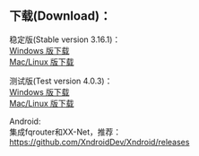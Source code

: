 
## 下载(Download)：
稳定版(Stable version 3.16.1)：  
[Windows 版下载](https://github.com/XX-net/XX-Net/releases/download/3.16.1/XX-Net-3.16.1.7z)   
[Mac/Linux 版下载](https://github.com/XX-net/XX-Net/archive/3.16.1.zip)  

测试版(Test version 4.0.3)：  
[Windows 版下载](https://github.com/XX-net/XX-Net/releases/download/4.0.3/XX-Net-windows-4.0.3.7z)   
[Mac/Linux 版下载](https://github.com/XX-net/XX-Net/archive/4.0.3.zip)  


Android:  
集成fqrouter和XX-Net，推荐：  
https://github.com/XndroidDev/Xndroid/releases
